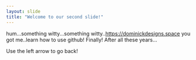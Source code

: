 ```yaml
---
layout: slide
title: "Welcome to our second slide!"
---
```

hum...something witty...something witty..https://dominickdesigns.space you got me..learn how to use github! Finally! After all these years...

Use the left arrow to go back!
